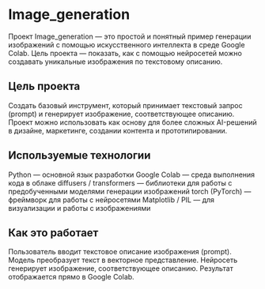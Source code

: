# Image_generation

Проект Image_generation — это простой и понятный пример генерации изображений с помощью искусственного интеллекта в среде Google Colab.
Цель проекта — показать, как с помощью нейросетей можно создавать уникальные изображения по текстовому описанию.

## Цель проекта

Создать базовый инструмент, который принимает текстовый запрос (prompt) и генерирует изображение, соответствующее описанию. Проект можно использовать как основу для более сложных AI-решений в дизайне, маркетинге, создании контента и прототипировании.

## Используемые технологии

Python — основной язык разработки
Google Colab — среда выполнения кода в облаке
diffusers / transformers — библиотеки для работы с предобученными моделями генерации изображений
torch (PyTorch) — фреймворк для работы с нейросетями
Matplotlib / PIL — для визуализации и работы с изображениями

## Как это работает

Пользователь вводит текстовое описание изображения (prompt).
Модель преобразует текст в векторное представление.
Нейросеть генерирует изображение, соответствующее описанию.
Результат отображается прямо в Google Colab.
